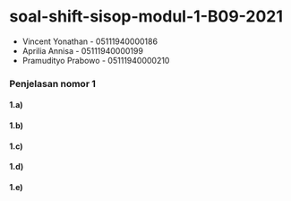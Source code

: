 # soal-shift-sisop-modul-1-B09-2021

* Vincent Yonathan    - 05111940000186
* Aprilia Annisa      - 05111940000199
* Pramudityo Prabowo  - 05111940000210

### Penjelasan nomor 1
#### 1.a)

#### 1.b)

#### 1.c)

#### 1.d)

#### 1.e)



